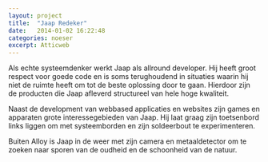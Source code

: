 ```yaml
---
layout: project
title:  "Jaap Redeker"
date:   2014-01-02 16:22:48
categories: noeser
excerpt: Atticweb
---
```

Als echte systeemdenker werkt Jaap als allround developer. Hij heeft groot respect voor goede code en is soms terughoudend in situaties waarin hij niet de ruimte heeft om tot de beste oplossing door te gaan. Hierdoor zijn de producten die Jaap afleverd structureel van hele hoge kwaliteit.

Naast de development van webbased applicaties en websites zijn games en apparaten grote interessegebieden van Jaap. Hij laat graag zijn toetsenbord links liggen om met systeemborden en zijn soldeerbout te experimenteren.

Buiten Alloy is Jaap in de weer met zijn camera en metaaldetector om te zoeken naar sporen van de oudheid en de schoonheid van de natuur.
